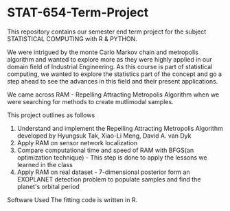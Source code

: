 # STAT-654-Term-Project

This repository contains our semester end term project for the subject STATISTICAL COMPUTING with R & PYTHON.

We were intrigued by the monte Carlo Markov chain and metropolis algorithm and wanted to explore more as they were highly applied in our domain field of Industrial Engineering. As this course is part of statistical computing, we wanted to explore the statistics part of the concept and go a step ahead to see the advances in this field and their present applications. 

We came across RAM - Repelling Attracting Metropolis Algorithm when we were searching for methods to create mutlimodal samples.

This project outlines as follows
1. Understand and implement the Repelling Attracting Metropolis Algorithm developed by Hyungsuk Tak, Xiao-Li Meng, David A. van Dyk
2. Apply RAM on sensor network localization 
3. Compare computational time and speed of RAM with BFGS(an optimization technique) - This step is done to apply the lessons we learned in the class
4. Apply RAM on real dataset - 7-dimensional posterior form an EXOPLANET detection problem to populate samples and find the planet's orbital period

Software Used
The fitting code is written in R.
